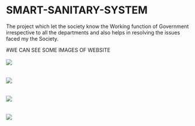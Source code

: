 # SMART-SANITARY-SYSTEM
The project which let the society know the Working function of Government irrespective to all the departments and also helps in resolving the issues faced my the Society.

#WE CAN SEE SOME IMAGES OF WEBSITE
<BR></BR>
<IMG SRC = "https://user-images.githubusercontent.com/57175225/209912292-957ee8a2-5b74-4e94-b120-e63efecf176c.png">
<BR>
<BR></BR>
<IMG SRC = "https://user-images.githubusercontent.com/57175225/209912442-369a5778-922d-4932-9491-39970ac49036.png">
<BR>
<BR></BR>
<IMG SRC = "https://user-images.githubusercontent.com/57175225/209912533-77f6f107-827b-41c7-96e0-4c5ad00797ed.png">
<BR>
<BR></BR>
<IMG SRC = "https://user-images.githubusercontent.com/57175225/209912533-77f6f107-827b-41c7-96e0-4c5ad00797ed.png">
<BR>
